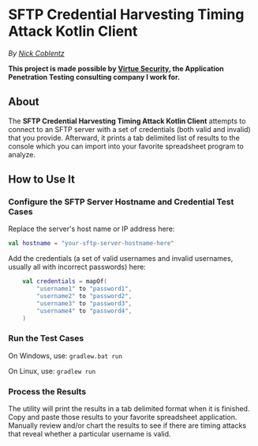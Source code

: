 # SFTP Credential Harvesting Timing Attack Kotlin Client

_By [Nick Coblentz](https://www.linkedin.com/in/ncoblentz/)_

__This project is made possible by [Virtue Security](https://www.virtuesecurity.com), the Application Penetration Testing consulting company I work for.__

## About

The __SFTP Credential Harvesting Timing Attack Kotlin Client__ attempts to connect to an SFTP server with a set of credentials (both valid and invalid) that you provide. Afterward, it prints a tab delimited list of results to the console which you can import into your favorite spreadsheet program to analyze.

## How to Use It

### Configure the SFTP Server Hostname and Credential Test Cases

Replace the server's host name or IP address here:
```kotlin
val hostname = "your-sftp-server-hostname-here"
```

Add the credentials (a set of valid usernames and invalid usernames, usually all with incorrect passwords) here:
```kotlin
    val credentials = mapOf(
        "username1" to "password1",
        "username2" to "password2",
        "username3" to "password3",
        "username4" to "password4",
    )
```
### Run the Test Cases

On Windows, use: `gradlew.bat run`

On Linux, use: `gradlew run`

### Process the Results
The utility will print the results in a tab delimited format when it is finished. Copy and paste those results to your favorite spreadsheet application. Manually review and/or chart the results to see if there are timing attacks that reveal whether a particular username is valid.
